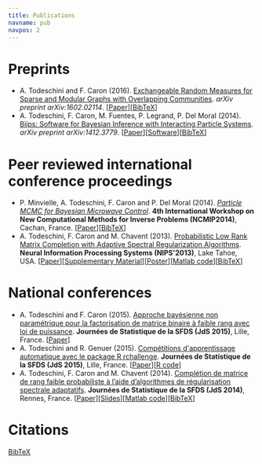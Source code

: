 ```yaml
---
title: Publications
navname: pub
navpos: 2
---
```


# Preprints

* A. Todeschini and F. Caron (2016). 
[Exchangeable Random Measures for Sparse and Modular Graphs with Overlapping Communities](http://arxiv.org/abs/1602.02114). 
_arXiv preprint arXiv:1602.02114_. 
[[Paper](http://arxiv.org/pdf/1602.02114v1.pdf)][[BibTeX](cite.html)]
* A. Todeschini, F. Caron, M. Fuentes, P. Legrand, P. Del Moral (2014). 
[Biips: Software for Bayesian Inference with Interacting Particle Systems](http://arxiv.org/abs/1412.3779). 
_arXiv preprint arXiv:1412.3779_.
[[Paper](http://arxiv.org/pdf/1412.3779v1)][[Software](https://biips.github.io/)][[BibTeX](cite.html)]

# Peer reviewed international conference proceedings

* P. Minvielle, A. Todeschini, F. Caron and P. Del Moral (2014). 
[_Particle MCMC for Bayesian Microwave Control_](http://iopscience.iop.org/1742-6596/542/1/012007). 
**4th International Workshop on New Computational Methods for Inverse Problems (NCMIP2014)**, Cachan, France.
[[Paper](http://iopscience.iop.org/1742-6596/542/1/012007/pdf/1742-6596_542_1_012007.pdf)][[BibTeX](cite.html)]
* A. Todeschini, F. Caron and M. Chavent (2013). 
[Probabilistic Low Rank Matrix Completion with Adaptive Spectral Regularization Algorithms](http://papers.nips.cc/paper/5005-probabilistic-low-rank-matrix-completion-with-adaptive-spectral-regularization-algorithms). 
**Neural Information Processing Systems (NIPS'2013)**, Lake Tahoe, USA.
[[Paper](http://papers.nips.cc/paper/5005-probabilistic-low-rank-matrix-completion-with-adaptive-spectral-regularization-algorithms.pdf)][[Supplementary Material](/doc/TodeschiniCaronChavent_NIPS2013_supp.pdf)][[Poster](/doc/TodeschiniCaronChavent_NIPS2013_poster.pdf)][[Matlab code](hasi.html)][[BibTeX](cite.html)]

# National conferences

* A. Todeschini and F. Caron (2015). 
[Approche bayésienne non paramétrique pour la factorisation de matrice binaire à faible rang avec loi de puissance](http://jds2015.sfds.asso.fr/prog/showabstract.php?id=209). 
**Journées de Statistique de la SFDS (JdS 2015)**, Lille, France. 
[[Paper](http://papersjds15.sfds.asso.fr/submission_209.pdf)]
* A. Todeschini and R. Genuer (2015). 
[Compétitions d'apprentissage automatique avec le package R rchallenge](http://jds2015.sfds.asso.fr/prog/showabstract.php?id=211). 
**Journées de Statistique de la SFDS (JdS 2015)**, Lille, France.
[[Paper](http://papersjds15.sfds.asso.fr/submission_211.pdf)][[R code](http://adrtod.github.io/rchallenge/)]
* A. Todeschini, F. Caron and M. Chavent (2014).
[Complétion de matrice de rang faible probabiliste à l’aide d’algorithmes de régularisation spectrale adaptatifs](http://jds2014.sfds.asso.fr/prog/showabstract.php?id=235).
**Journées de Statistique de la SFDS (JdS 2014)**, Rennes, France. [[Paper](http://papersjds14.sfds.asso.fr/submission_235.pdf)][[Slides](/doc/TodeschiniCaronChavent_jds2014_slides.pdf)][[Matlab code](hasi.html)][[BibTeX](cite.html)]


# Citations

[<i class="ai ai-google-scholar-square fs-120"></i>](https://scholar.google.fr/citations?user=ivSX6d3wzKIC&hl=en)
[BibTeX](cite.html)
